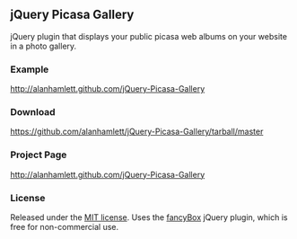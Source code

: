 ## jQuery Picasa Gallery
jQuery plugin that displays your public picasa web albums on your website in a photo gallery.

### Example
<http://alanhamlett.github.com/jQuery-Picasa-Gallery>

### Download
<https://github.com/alanhamlett/jQuery-Picasa-Gallery/tarball/master>

### Project Page
<http://alanhamlett.github.com/jQuery-Picasa-Gallery>

### License
Released under the [MIT license](http://www.opensource.org/licenses/mit-license.php).
Uses the [fancyBox](http://fancyapps.com/fancybox/) jQuery plugin, which is free for non-commercial use.

